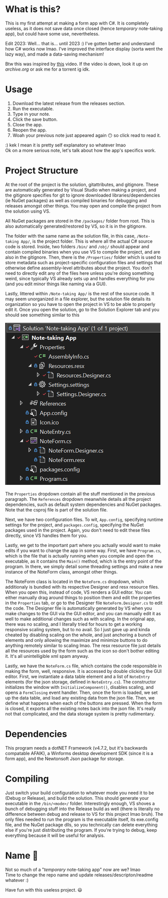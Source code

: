# What is this?
This is my first attempt at making a form app with C#. It is completely useless, as it does not save data once closed (hence *temporary* note-taking app), but could have some use, nevertheless.

Edit 2023: Well... that is... until 2023 :) I've gotten better and understand how C# works now lmao. I've improved the interface display (sorta went the lazy way), and made a data-saving mechanism!

Btw this was inspired by [this](https://www.youtube.com/watch?v=8vAx0kObdps) video. If the video is down, look it up on *archive.org* or ask me for a torrent ig idk.

# Usage
1. Download the latest release from the releases section.
2. Run the executable.
3. Type in your note.
4. Click the save button.
5. Close the app.
6. Reopen the app.
7. Woah your previous note just appeared again 😶 so click read to read it.

:) kek I mean it is pretty self explanatory so whatever lmao  
Ok on a more serious note, let's talk about how the app's specifics work.

# Project Structure
At the root of the project is the solution, gitattributes, and gitignore. These are automatically generated by Visual Studio when making a project, and the gitignore specifies for git to ignore downloaded libraries/dependencies (ie NuGet packages) as well as compiled binaries for debugging and releases amongst other things. You may open and compile the project from the solution using VS.  

All NuGet packages are stored in the `/packages/` folder from root. This is also automatically generated/restored by VS, so it is in the gitignore.

The folder with the same name as the solution file, in this case, `/Note-taking App/`, is the project folder. This is where all the actual C# source code is stored. Inside, two folders `/bin/` and `/obj/` should appear and contain compiled binaries when you use VS to compile the project, and are also in the gitignore. Then, there is the `/Properties/` folder which is used to store metadata such as project-specific configuration files and settings that otherwise define assembly-level attributes about the project. You don't need to directly edit any of the files here unless you're doing something weird, since typically VS already sets up and handles everything for you (and you edit minor things like naming via a GUI).

Lastly, littered within `/Note-taking App/` is the rest of the source code. It may seem unorganized in a file explorer, but the solution file details its organization so you have to open the project in VS to be able to properly edit it. Once you open the solution, go to the Solution Explorer tab and you should see something similar to this <br><br>
![solution](./solution.png)<br><br>
The `Properties` dropdown contain all the stuff mentioned in the previous paragraph. The `References` dropdown meanwhile details all the project dependencies, such as default system dependencies and NuGet packages. Note that the csproj file is part of the solution file.

Next, we have two configuration files. To wit, `App.config`, specifying runtime settings for the project, and `packages.config`, specifying the NuGet packages used in the project. Again, you don't need to edit these files directly, since VS handles them for you.

Lastly, we get to the important part where you actually would want to make edits if you want to change the app in some way. First, we have `Program.cs`, which is the file that is actually running when you compile and open the executable, as it contains the `Main()` method, which is the entry point of the program. In there, we simply detail some threading settings and make a new instance of the NoteForm class, amongst other things.

The NoteForm class is located in the `NoteForm.cs` dropdown, which additionaly is bundled with its respective Designer and resx resource files. When you open this, instead of code, VS renders a GUI editor. You can either manually drag around things to position them and edit the properties in the `Properties` tab, or go to the Designer file `NoteForm.Designer.cs` to edit the code. The Designer file is automatically generated by VS when you make changes to the GUI via the GUI editor, and you can manually edit it as well to make additional changes such as with scaling. In the original app, there was no scaling, and I literally tried for hours to get a working responsive scaling system, but to no avail. So I just gave up and kinda cheated by disabling scaling on the whole, and just anchoring a bunch of elements and only allowing the maximize and minimize buttons to do anything remotely similar to scaling lmao. The resx resource file just details all the resources used by the form such as the icon so don't bother editing it. It's all unintelligible xml spam anyway.

Lastly, we have the `NoteForm.cs` file, which contains the code responsible in making the form, well, responsive. It is accessed by double clicking the GUI editor. First, we instantiate a data table element and a list of `NoteEntry` elements (for the json storage, defined in `NoteEntry.cs`). The constructor initializes the window with `InitializeComponent()`, disables scaling, and opens a `FormClosing` event handler. Then, once the form is loaded, we set up the data table, and load any existing data from the json file. Then, we define what happens when each of the buttons are pressed. When the form is closed, it exports all the existing notes back into the json file. It's really not that complicated, and the data storage system is pretty rudimentary. 

# Dependencies
This program needs a dotNET Framework (v4.7.2, but it's backwards compatable AFAIK), a Winforms desktop development SDK (since it is a form app), and the Newtonsoft Json package for storage.

# Compiling
Just switch your build configuration to whatever mode you need it to be (Debug or Release), and build the solution. This should generate your executable in the `/bin/<mode>/` folder. Interestingly enough, VS shoves a bunch of debugging stuff into the Release build as well (there is literally no difference between debug and release to VS for this project lmao bruh). The only files needed to run the program is the executable itself, its exe.config file, and the NuGet package dlls, so you technically can delete everything else if you're just distributing the program. If you're trying to debug, keep everything because it will be useful for analysis.

# Name 🤔
Not so much of a "*temporary* note-taking app" now are we? lmao  
Time to change the repo name and update releases/descripton/readme whatever :)

Have fun with this useless project. 😃
